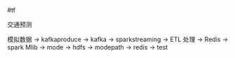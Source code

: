 #tf

交通预测

模拟数据 -> kafkaproduce -> kafka -> sparkstreaming  -> ETL 处理 -> Redis  -> spark Mlib   ->  mode  ->  hdfs   -> modepath -> redis  -> test